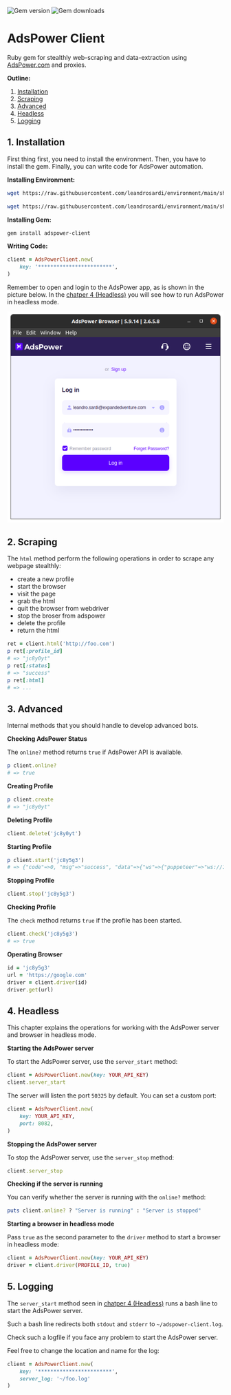 ![Gem version](https://img.shields.io/gem/v/adspower-client) ![Gem downloads](https://img.shields.io/gem/dt/adspower-client)

# AdsPower Client

Ruby gem for stealthly web-scraping and data-extraction using [AdsPower.com](https://www.adspower.com/) and proxies.

**Outline:**

1. [Installation](#1-installation)
2. [Scraping](#2-scraping)
3. [Advanced](#3-advanced)
4. [Headless](#4-headless)
5. [Logging](#5-logging)

## 1. Installation

First thing first, you need to install the environment.
Then, you have to install the gem.
Finally, you can write code for AdsPower automation.

**Installing Environment:**

```bash
wget https://raw.githubusercontent.com/leandrosardi/environment/main/sh/install.ubuntu.20_04.sh -O - | bash
```

```bash
wget https://raw.githubusercontent.com/leandrosardi/environment/main/sh/install.ubuntu.20_04.adspower.sh -O - | bash
```

**Installing Gem:**

```bash
gem install adspower-client
```

**Writing Code:**

```ruby
client = AdsPowerClient.new(
    key: '************************',
)
```

Remember to open and login to the AdsPower app, as is shown in the picture below.
In the [chatper 4 (Headless)](#4-headless) you will see how to run AdsPower in headless mode.

![Logging into AdsPower app](./images/adspower1.png)

## 2. Scraping

The `html` method perform the following operations in order to scrape any webpage stealthly:

- create a new profile
- start the browser
- visit the page
- grab the html
- quit the browser from webdriver
- stop the broser from adspower
- delete the profile
- return the html

```ruby
ret = client.html('http://foo.com')
p ret[:profile_id]
# => "jc8y0yt"
p ret[:status]
# => "success"
p ret[:html]
# => ...
```

## 3. Advanced

Internal methods that you should handle to develop advanced bots.

**Checking AdsPower Status**

The `online?` method returns `true` if AdsPower API is available.

```ruby
p client.online?
# => true
```

**Creating Profile**

```ruby
p client.create
# => "jc8y0yt"
```

**Deleting Profile**

```ruby
client.delete('jc8y0yt')
```

**Starting Profile**

```ruby
p client.start('jc8y5g3')
# => {"code"=>0, "msg"=>"success", "data"=>{"ws"=>{"puppeteer"=>"ws://127.0.0.1:43703/devtools/browser/60e1d880-e4dc-4ae0-a2d3-56d123648299", "selenium"=>"127.0.0.1:43703"}, "debug_port"=>"43703", "webdriver"=>"/home/leandro/.config/adspower_global/cwd_global/chrome_116/chromedriver"}}
```

**Stopping Profile**

```ruby
client.stop('jc8y5g3')
```

**Checking Profile**

The `check` method returns `true` if the profile has been started.

```ruby
client.check('jc8y5g3')
# => true
```

**Operating Browser**

```ruby
id = 'jc8y5g3'
url = 'https://google.com'
driver = client.driver(id)
driver.get(url)
```

## 4. Headless

This chapter explains the operations for working with the AdsPower server and browser in headless mode.

**Starting the AdsPower server**

To start the AdsPower server, use the `server_start` method:

```ruby
client = AdsPowerClient.new(key: YOUR_API_KEY)
client.server_start
```

The server will listen the port `50325` by default. 
You can set a custom port:

```ruby
client = AdsPowerClient.new(
    key: YOUR_API_KEY,
    port: 8082,
)
```

**Stopping the AdsPower server**

To stop the AdsPower server, use the `server_stop` method:

```ruby
client.server_stop
```

**Checking if the server is running**

You can verify whether the server is running with the `online?` method:

```ruby
puts client.online? ? "Server is running" : "Server is stopped"
```

**Starting a browser in headless mode**

Pass `true` as the second parameter to the `driver` method to start a browser in headless mode:

```ruby
client = AdsPowerClient.new(key: YOUR_API_KEY)
driver = client.driver(PROFILE_ID, true)
```

## 5. Logging

The `server_start` method seen in [chatper 4 (Headless)](#4-headless) runs a bash line to start the AdsPower server.

Such a bash line redirects both `stdout` and `stderr` to `~/adspower-client.log`.

Check such a logfile if you face any problem to start the AdsPower server.

Feel free to change the location and name for the log:

```ruby
client = AdsPowerClient.new(
    key: '************************',
    server_log: '~/foo.log'
)
```
